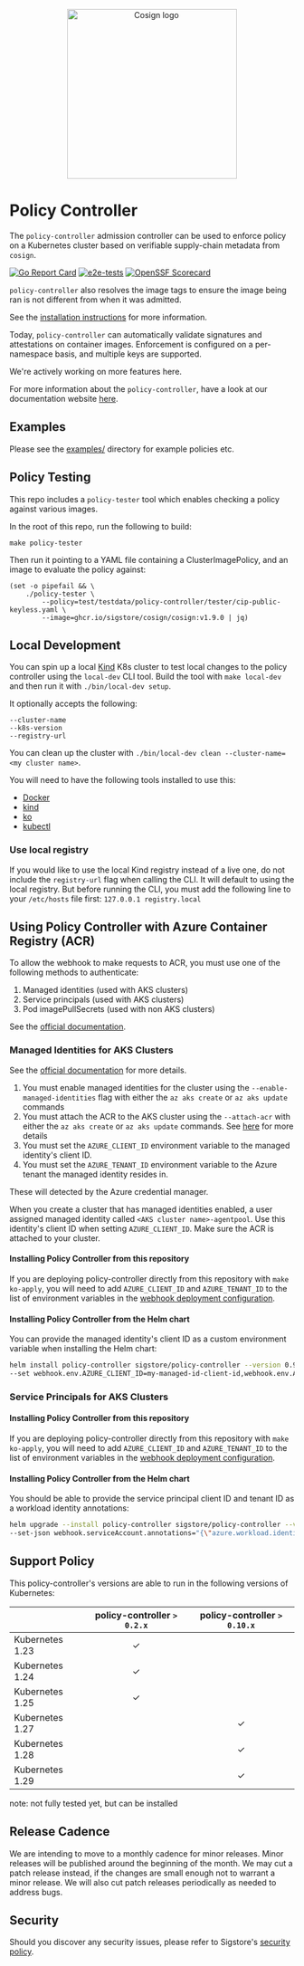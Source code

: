 <p align="center">
  <img style="max-width: 100%;width: 300px;" src="https://raw.githubusercontent.com/sigstore/community/main/artwork/policy-controller/Horizontal/Full%20Color/sigstore_policycontroller-horizontal-color.svg" alt="Cosign logo"/>
</p>

# Policy Controller

The `policy-controller` admission controller can be used to enforce policy on a Kubernetes cluster based on verifiable supply-chain metadata from `cosign`.

[![Go Report Card](https://goreportcard.com/badge/github.com/sigstore/policy-controller)](https://goreportcard.com/report/github.com/sigstore/policy-controller)
[![e2e-tests](https://github.com/sigstore/policy-controller/actions/workflows/kind-e2e-cosigned.yaml/badge.svg)](https://github.com/sigstore/policy-controller/actions/workflows/kind-e2e-cosigned.yaml)
[![OpenSSF Scorecard](https://api.securityscorecards.dev/projects/github.com/sigstore/policy-controller/badge)](https://api.securityscorecards.dev/projects/github.com/sigstore/policy-controller)

`policy-controller` also resolves the image tags to ensure the image being ran is not different from when it was admitted.

See the [installation instructions](https://docs.sigstore.dev/policy-controller/installation) for more information.

Today, `policy-controller` can automatically validate signatures and
attestations on container images.
Enforcement is configured on a per-namespace basis, and multiple keys are supported.

We're actively working on more features here.

For more information about the `policy-controller`, have a look at our documentation website [here](https://docs.sigstore.dev/policy-controller/overview).

## Examples

Please see the [examples/](./examples/) directory for example policies etc.

## Policy Testing

This repo includes a `policy-tester` tool which enables checking a policy against
various images.

In the root of this repo, run the following to build:
```
make policy-tester
```

Then run it pointing to a YAML file containing a ClusterImagePolicy, and an image to evaluate the policy against:
```
(set -o pipefail && \
    ./policy-tester \
        --policy=test/testdata/policy-controller/tester/cip-public-keyless.yaml \
        --image=ghcr.io/sigstore/cosign/cosign:v1.9.0 | jq)
```

## Local Development

You can spin up a local [Kind](https://kind.sigs.k8s.io/) K8s cluster to test local changes to the policy controller using the `local-dev`
CLI tool. Build the tool with `make local-dev` and then run it with `./bin/local-dev setup`.

It optionally accepts the following:

```
--cluster-name
--k8s-version
--registry-url
```

You can clean up the cluster with `./bin/local-dev clean --cluster-name=<my cluster name>`.

You will need to have the following tools installed to use this:
- [Docker](https://docs.docker.com/get-docker/)
- [kind](https://kind.sigs.k8s.io/)
- [ko](https://ko.build/install/)
- [kubectl](https://kubernetes.io/docs/tasks/tools/)

### Use local registry

If you would like to use the local Kind registry instead of a live one,
do not include the `registry-url` flag when calling the CLI. It will default to using the local registry. But before running the CLI, you must add the following line to your `/etc/hosts` file first:
`127.0.0.1 registry.local`

## Using Policy Controller with Azure Container Registry (ACR)

To allow the webhook to make requests to ACR, you must use one of the following
methods to authenticate:

1. Managed identities (used with AKS clusters)
1. Service principals (used with AKS clusters)
1. Pod imagePullSecrets (used with non AKS clusters)

See the [official documentation](https://learn.microsoft.com/en-us/azure/container-registry/authenticate-kubernetes-options#scenarios).

### Managed Identities for AKS Clusters

See the [official documentation](https://learn.microsoft.com/en-us/azure/aks/cluster-container-registry-integration?toc=%2Fazure%2Fcontainer-registry%2Ftoc.json&bc=%2Fazure%2Fcontainer-registry%2Fbreadcrumb%2Ftoc.json&tabs=azure-cli) for more details.

1. You must enable managed identities for the cluster using the `--enable-managed-identities` flag with either the `az aks create` or `az aks update` commands
1. You must attach the ACR to the AKS cluster using the `--attach-acr` with either
the `az aks create` or `az aks update` commands. See [here](https://learn.microsoft.com/en-us/azure/aks/cluster-container-registry-integration?toc=%2Fazure%2Fcontainer-registry%2Ftoc.json&bc=%2Fazure%2Fcontainer-registry%2Fbreadcrumb%2Ftoc.json&tabs=azure-cli#create-a-new-aks-cluster-and-integrate-with-an-existing-acr) for more details
1. You must set the `AZURE_CLIENT_ID` environment variable to the managed identity's client ID.
1. You must set the `AZURE_TENANT_ID` environment
variable to the Azure tenant the managed identity
resides in.

These will detected by the Azure credential manager.

When you create a cluster that has managed identities enabled,
a user assigned managed identity called
`<AKS cluster name>-agentpool`. Use this identity's client ID
when setting `AZURE_CLIENT_ID`. Make sure the ACR is attached to
your cluster.

#### Installing Policy Controller from this repository

If you are deploying policy-controller directly from this repository with
`make ko-apply`, you will need to add `AZURE_CLIENT_ID` and `AZURE_TENANT_ID` to the list of environment
variables in the [webhook deployment configuration](config/webhook.yaml).

#### Installing Policy Controller from the Helm chart

You can provide the managed identity's client ID as a custom environment
variable when installing the Helm chart:

```bash
helm install policy-controller sigstore/policy-controller --version 0.9.0 \
--set webhook.env.AZURE_CLIENT_ID=my-managed-id-client-id,webhook.env.AZURE_TENANT_ID=tenant-id
```

### Service Principals for AKS Clusters

#### Installing Policy Controller from this repository

If you are deploying policy-controller directly from this repository with
`make ko-apply`, you will need to add `AZURE_CLIENT_ID` and `AZURE_TENANT_ID` to
the list of environment variables in the
[webhook deployment configuration](config/webhook.yaml).

#### Installing Policy Controller from the Helm chart

You should be able to provide the service principal client ID and tenant ID
as a workload identity annotations:

```bash
helm upgrade --install policy-controller sigstore/policy-controller --version 0.9.0 \
--set-json webhook.serviceAccount.annotations="{\"azure.workload.identity/client-id\": \"${SERVICE_PRINCIPAL_CLIENT_ID}\", \"azure.workload.identity/tenant-id\": \"${TENANT_ID}\"}"
```

## Support Policy

This policy-controller's versions are able to run in the following versions of Kubernetes:

|  | policy-controller `> 0.2.x` | policy-controller `> 0.10.x` |
|---|:---:|:---:|
| Kubernetes 1.23 | ✓ |   |
| Kubernetes 1.24 | ✓ |   |
| Kubernetes 1.25 | ✓ |   |
| Kubernetes 1.27 |   | ✓ |
| Kubernetes 1.28 |   | ✓ |
| Kubernetes 1.29 |   | ✓ |

note: not fully tested yet, but can be installed

## Release Cadence

We are intending to move to a monthly cadence for minor releases.
Minor releases will be published around the beginning of the month.
We may cut a patch release instead, if the changes are small enough not to warrant a minor release.
We will also cut patch releases periodically as needed to address bugs.

## Security

Should you discover any security issues, please refer to Sigstore's [security
policy](https://github.com/sigstore/policy-controller/security/policy).
